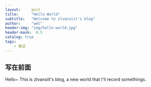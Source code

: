```yaml
---
layout:     post
title:      "Hello World"
subtitle:   "Welcome to zlvansiit's blog"
author:     "wml"
header-img: "img/hello-world.jpg"
header-mask:  0.5
catalog: true
tags:
    - 笔记
---
```


## 写在前面

Hello~ This is zlvansiit's blog, a new world that I'll record somethings.
